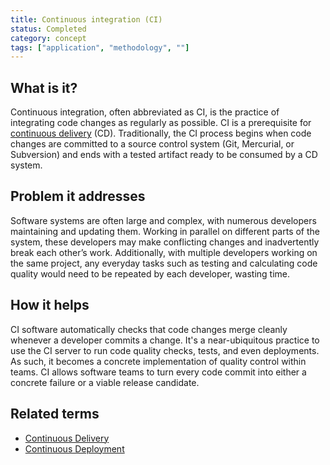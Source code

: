 ```yaml
---
title: Continuous integration (CI)
status: Completed 
category: concept
tags: ["application", "methodology", ""]
---
```


## What is it?

Continuous integration, often abbreviated as CI, is the practice of integrating code changes as regularly as possible. 
CI is a prerequisite for [continuous delivery](/continuous-delivery/) (CD). 
Traditionally, the CI process begins when code changes are committed to a source control system (Git, Mercurial, or Subversion) 
and ends with a tested artifact ready to be consumed by a CD system. 

## Problem it addresses

Software systems are often large and complex, with numerous developers maintaining and updating them. 
Working in parallel on different parts of the system, 
these developers may make conflicting changes and inadvertently break each other’s work. 
Additionally, with multiple developers working on the same project, 
any everyday tasks such as testing and calculating code quality would need to be repeated by each developer, wasting time.

## How it helps

CI software automatically checks that code changes merge cleanly whenever a developer commits a change. 
It's a near-ubiquitous practice to use the CI server to run code quality checks, tests, and even deployments. 
As such, it becomes a concrete implementation of quality control within teams. 
CI allows software teams to turn every code commit into either a concrete failure or a viable release candidate.

## Related terms

* [Continuous Delivery](/continuous-delivery/)
* [Continuous Deployment](/continuous-deployment/)
